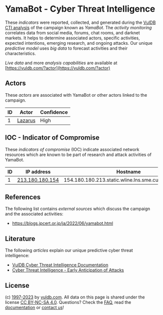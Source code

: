 # YamaBot - Cyber Threat Intelligence

These _indicators_ were reported, collected, and generated during the [VulDB CTI analysis](https://vuldb.com/?kb.cti) of the campaign known as _YamaBot_. The _activity monitoring_ correlates data from social media, forums, chat rooms, and darknet markets. It helps to determine associated actors, specific activities, expected intentions, emerging research, and ongoing attacks. Our unique _predictive model_ uses _big data_ to forecast activities and their characteristics.

_Live data_ and more _analysis capabilities_ are available at [https://vuldb.com/?actor](https://vuldb.com/?actor)

## Actors

These _actors_ are associated with YamaBot or other actors linked to the campaign.

ID | Actor | Confidence
-- | ----- | ----------
1 | [Lazarus](https://vuldb.com/?actor.lazarus) | High

## IOC - Indicator of Compromise

These _indicators of compromise_ (IOC) indicate associated network resources which are known to be part of research and attack activities of YamaBot.

ID | IP address | Hostname | Actor | Confidence
-- | ---------- | -------- | ----- | ----------
1 | [213.180.180.154](https://vuldb.com/?ip.213.180.180.154) | 154.180.180.213.static.wline.lns.sme.cust.swisscom.ch | [Lazarus](https://vuldb.com/?actor.lazarus) | High

## References

The following list contains _external sources_ which discuss the campaign and the associated activities:

* https://blogs.jpcert.or.jp/ja/2022/06/yamabot.html

## Literature

The following _articles_ explain our unique predictive cyber threat intelligence:

* [VulDB Cyber Threat Intelligence Documentation](https://vuldb.com/?kb.cti)
* [Cyber Threat Intelligence - Early Anticipation of Attacks](https://www.scip.ch/en/?labs.20201022)

## License

(c) [1997-2023](https://vuldb.com/?kb.changelog) by [vuldb.com](https://vuldb.com/?kb.about). All data on this page is shared under the license [CC BY-NC-SA 4.0](https://creativecommons.org/licenses/by-nc-sa/4.0/). Questions? Check the [FAQ](https://vuldb.com/?kb.faq), read the [documentation](https://vuldb.com/?kb) or [contact us](https://vuldb.com/?contact)!
